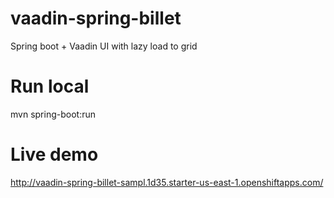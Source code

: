 # vaadin-spring-billet

Spring boot + Vaadin UI with lazy load to grid 

# Run local

mvn   spring-boot:run

# Live demo

http://vaadin-spring-billet-sampl.1d35.starter-us-east-1.openshiftapps.com/

